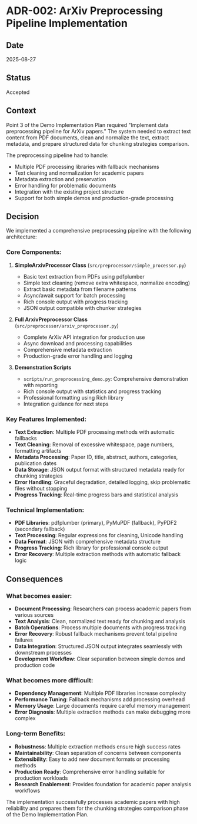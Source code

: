 # ADR-002: ArXiv Preprocessing Pipeline Implementation

## Date

2025-08-27

## Status

Accepted

## Context

Point 3 of the Demo Implementation Plan required "Implement data preprocessing pipeline for ArXiv papers." The system needed to extract text content from PDF documents, clean and normalize the text, extract metadata, and prepare structured data for chunking strategies comparison.

The preprocessing pipeline had to handle:

- Multiple PDF processing libraries with fallback mechanisms
- Text cleaning and normalization for academic papers
- Metadata extraction and preservation
- Error handling for problematic documents
- Integration with the existing project structure
- Support for both simple demos and production-grade processing

## Decision

We implemented a comprehensive preprocessing pipeline with the following architecture:

### Core Components:

1. **SimpleArxivProcessor Class** (`src/preprocessor/simple_processor.py`)

   - Basic text extraction from PDFs using pdfplumber
   - Simple text cleaning (remove extra whitespace, normalize encoding)
   - Extract basic metadata from filename patterns
   - Async/await support for batch processing
   - Rich console output with progress tracking
   - JSON output compatible with chunker strategies

2. **Full ArxivPreprocessor Class** (`src/preprocessor/arxiv_preprocessor.py`)

   - Complete ArXiv API integration for production use
   - Async download and processing capabilities
   - Comprehensive metadata extraction
   - Production-grade error handling and logging

3. **Demonstration Scripts**
   - `scripts/run_preprocessing_demo.py`: Comprehensive demonstration with reporting
   - Rich console output with statistics and progress tracking
   - Professional formatting using Rich library
   - Integration guidance for next steps

### Key Features Implemented:

- **Text Extraction**: Multiple PDF processing methods with automatic fallbacks
- **Text Cleaning**: Removal of excessive whitespace, page numbers, formatting artifacts
- **Metadata Processing**: Paper ID, title, abstract, authors, categories, publication dates
- **Data Storage**: JSON output format with structured metadata ready for chunking strategies
- **Error Handling**: Graceful degradation, detailed logging, skip problematic files without stopping
- **Progress Tracking**: Real-time progress bars and statistical analysis

### Technical Implementation:

- **PDF Libraries**: pdfplumber (primary), PyMuPDF (fallback), PyPDF2 (secondary fallback)
- **Text Processing**: Regular expressions for cleaning, Unicode handling
- **Data Format**: JSON with comprehensive metadata structure
- **Progress Tracking**: Rich library for professional console output
- **Error Recovery**: Multiple extraction methods with automatic fallback logic

## Consequences

### What becomes easier:

- **Document Processing**: Researchers can process academic papers from various sources
- **Text Analysis**: Clean, normalized text ready for chunking and analysis
- **Batch Operations**: Process multiple documents with progress tracking
- **Error Recovery**: Robust fallback mechanisms prevent total pipeline failures
- **Data Integration**: Structured JSON output integrates seamlessly with downstream processes
- **Development Workflow**: Clear separation between simple demos and production code

### What becomes more difficult:

- **Dependency Management**: Multiple PDF libraries increase complexity
- **Performance Tuning**: Fallback mechanisms add processing overhead
- **Memory Usage**: Large documents require careful memory management
- **Error Diagnosis**: Multiple extraction methods can make debugging more complex

### Long-term Benefits:

- **Robustness**: Multiple extraction methods ensure high success rates
- **Maintainability**: Clean separation of concerns between components
- **Extensibility**: Easy to add new document formats or processing methods
- **Production Ready**: Comprehensive error handling suitable for production workloads
- **Research Enablement**: Provides foundation for academic paper analysis workflows

The implementation successfully processes academic papers with high reliability and prepares them for the chunking strategies comparison phase of the Demo Implementation Plan.
